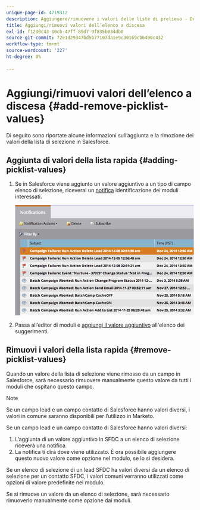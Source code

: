 ```yaml
---
unique-page-id: 4719312
description: Aggiungere/rimuovere i valori delle liste di prelievo - Documenti Marketo - Documentazione del prodotto
title: Aggiungi/rimuovi valori dell’elenco a discesa
exl-id: f1230c43-10cb-47ff-89d7-9f835b034db0
source-git-commit: 72e1d29347bd5b77107da1e9c30169cb6490c432
workflow-type: tm+mt
source-wordcount: '227'
ht-degree: 0%

---
```


# Aggiungi/rimuovi valori dell’elenco a discesa {#add-remove-picklist-values}

Di seguito sono riportate alcune informazioni sull’aggiunta e la rimozione dei valori della lista di selezione in Salesforce.

## Aggiunta di valori della lista rapida {#adding-picklist-values}

1. Se in Salesforce viene aggiunto un valore aggiuntivo a un tipo di campo elenco di selezione, riceverai un [notifica](/help/marketo/product-docs/core-marketo-concepts/miscellaneous/understanding-notifications.md) identificazione dei moduli interessati.

   ![](assets/image2015-1-21-14-3a4-3a7.png)

1. Passa all’editor di moduli e [aggiungi il valore aggiuntivo](/help/marketo/product-docs/demand-generation/forms/form-actions/add-a-country-picklist-to-your-form.md) all&#39;elenco dei suggerimenti.

## Rimuovi i valori della lista rapida {#remove-picklist-values}

Quando un valore della lista di selezione viene rimosso da un campo in Salesforce, sarà necessario rimuovere manualmente questo valore da tutti i moduli che ospitano questo campo.

>[!NOTE]
>
>Se un campo lead e un campo contatto di Salesforce hanno valori diversi, i valori in comune saranno disponibili per l’utilizzo in Marketo.

Se un campo lead e un campo contatto di Salesforce hanno valori diversi:

1. L’aggiunta di un valore aggiuntivo in SFDC a un elenco di selezione riceverà una notifica.
1. La notifica ti dirà dove viene utilizzato. È ora possibile aggiungere questo nuovo valore come opzione nel modulo, se lo si desidera.

Se un elenco di selezione di un lead SFDC ha valori diversi da un elenco di selezione per un contatto SFDC, i valori comuni verranno utilizzati come opzioni di valore predefinite nel modulo.

Se si rimuove un valore da un elenco di selezione, sarà necessario rimuoverlo manualmente come opzione dai moduli.
